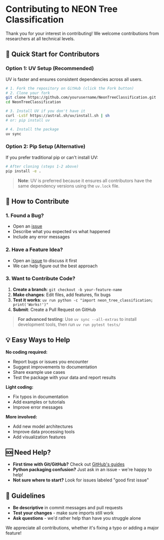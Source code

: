 # Contributing to NEON Tree Classification

Thank you for your interest in contributing! We welcome contributions from researchers at all technical levels.

## 🚀 Quick Start for Contributors

### Option 1: UV Setup (Recommended)
UV is faster and ensures consistent dependencies across all users.

```bash
# 1. Fork the repository on GitHub (click the Fork button)
# 2. Clone your fork
git clone https://github.com/yourusername/NeonTreeClassification.git
cd NeonTreeClassification

# 3. Install UV if you don't have it
curl -LsSf https://astral.sh/uv/install.sh | sh
# or: pip install uv

# 4. Install the package
uv sync
```

### Option 2: Pip Setup (Alternative)
If you prefer traditional pip or can't install UV:

```bash
# After cloning (steps 1-2 above)
pip install -e .
```

> **Note**: UV is preferred because it ensures all contributors have the same dependency versions using the `uv.lock` file.

## 🤝 How to Contribute

### 1. Found a Bug?
- Open an [issue](https://github.com/Ritesh313/NeonTreeClassification/issues) 
- Describe what you expected vs what happened
- Include any error messages

### 2. Have a Feature Idea?
- Open an [issue](https://github.com/Ritesh313/NeonTreeClassification/issues) to discuss it first
- We can help figure out the best approach

### 3. Want to Contribute Code?
1. **Create a branch**: `git checkout -b your-feature-name`
2. **Make changes**: Edit files, add features, fix bugs
3. **Test it works**: `uv run python -c "import neon_tree_classification; print('Works!')"`
4. **Submit**: Create a Pull Request on GitHub

> **For advanced testing**: Use `uv sync --all-extras` to install development tools, then run `uv run pytest tests/`

## 💡 Easy Ways to Help

**No coding required:**
- Report bugs or issues you encounter
- Suggest improvements to documentation
- Share example use cases
- Test the package with your data and report results

**Light coding:**
- Fix typos in documentation
- Add examples or tutorials
- Improve error messages

**More involved:**
- Add new model architectures
- Improve data processing tools
- Add visualization features

## 🆘 Need Help?

- **First time with Git/GitHub?** Check out [GitHub's guides](https://guides.github.com/)
- **Python packaging confusion?** Just ask in an issue - we're happy to help!
- **Not sure where to start?** Look for issues labeled "good first issue"

## 📝 Guidelines

- **Be descriptive** in commit messages and pull requests
- **Test your changes** - make sure imports still work
- **Ask questions** - we'd rather help than have you struggle alone

We appreciate all contributions, whether it's fixing a typo or adding a major feature!
